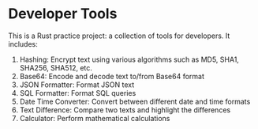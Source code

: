 
# Developer Tools
This is a Rust practice project: a collection of tools for developers. It includes:
1. Hashing: Encrypt text using various algorithms such as MD5, SHA1, SHA256, SHA512, etc.
2. Base64: Encode and decode text to/from Base64 format
3. JSON Formatter: Format JSON text
4. SQL Formatter: Format SQL queries
5. Date Time Converter: Convert between different date and time formats
6. Text Difference: Compare two texts and highlight the differences
7. Calculator: Perform mathematical calculations

